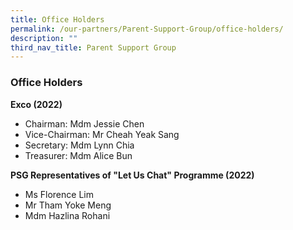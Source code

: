 ```yaml
---
title: Office Holders
permalink: /our-partners/Parent-Support-Group/office-holders/
description: ""
third_nav_title: Parent Support Group
---
```

### Office Holders

**Exco (2022)**

*   Chairman: Mdm Jessie Chen
*   Vice-Chairman: Mr Cheah Yeak Sang
*   Secretary: Mdm Lynn Chia
*   Treasurer: Mdm Alice Bun

  

**PSG Representatives of "Let Us Chat" Programme (2022)**

*   Ms Florence Lim
*   Mr Tham Yoke Meng
*   Mdm Hazlina Rohani